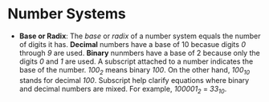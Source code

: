 # Number Systems
- **Base or Radix**: The *base* or *radix* of a number system equals the number of digits it has. **Decimal** numbers have a base of 10 becasue digits *0* through *9* are used. **Binary** nunmbers have a base of 2 because only the digits *0* and *1* are used. A subscript attached to a number indicates the base of the number. *100<sub>2<sub>* means binary *100*. On the other hand, *100<sub>10</sub>* stands for decimal *100*. Subscript help clarify equations where binary and decimal numbers are mixed. For example, *100001<sub>2</sub>* = *33<sub>10</sub>*.
